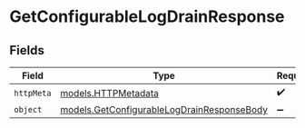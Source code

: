 # GetConfigurableLogDrainResponse


## Fields

| Field                                                                                          | Type                                                                                           | Required                                                                                       | Description                                                                                    |
| ---------------------------------------------------------------------------------------------- | ---------------------------------------------------------------------------------------------- | ---------------------------------------------------------------------------------------------- | ---------------------------------------------------------------------------------------------- |
| `httpMeta`                                                                                     | [models.HTTPMetadata](../models/httpmetadata.md)                                               | :heavy_check_mark:                                                                             | N/A                                                                                            |
| `object`                                                                                       | [models.GetConfigurableLogDrainResponseBody](../models/getconfigurablelogdrainresponsebody.md) | :heavy_minus_sign:                                                                             | N/A                                                                                            |